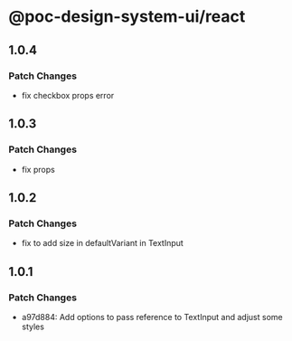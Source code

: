 # @poc-design-system-ui/react

## 1.0.4

### Patch Changes

- fix checkbox props error

## 1.0.3

### Patch Changes

- fix props

## 1.0.2

### Patch Changes

- fix to add size in defaultVariant in TextInput

## 1.0.1

### Patch Changes

- a97d884: Add options to pass reference to TextInput and adjust some styles
